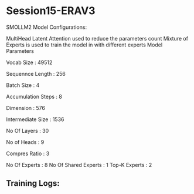# Session15-ERAV3

SMOLLM2 Model  Configurations:

MultiHead Latent Attention used to reduce the parameters count
Mixture of Experts is used to train the model in with different experts
Model Parameters

Vocab Size : 49512

Sequennce Length : 256

Batch Size : 4

Accumulation Steps : 8

Dimension : 576

Intermediate Size : 1536

No Of Layers : 30

No of Heads : 9

Compres Ratio : 3

No Of Experts : 8
No Of Shared Experts : 1
Top-K Experts : 2

## Training Logs:
